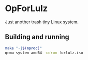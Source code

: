 # OpForLulz

Just another trash tiny Linux system.

## Building and running

```bash
make "-j$(nproc)"
qemu-system-amd64 -cdrom forlulz.iso
```

